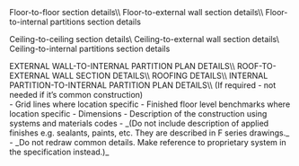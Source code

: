 <span class="caps">
Floor-to-floor section details\\
Floor-to-external wall section details\\
Floor-to-internal partitions section details
</span>

<span class="caps">Ceiling-to-ceiling section details\\
Ceiling-to-external wall section details\\
Ceiling-to-internal partitions section details
</span>

<span>
EXTERNAL WALL-TO-INTERNAL PARTITION PLAN DETAILS\\
ROOF-TO-EXTERNAL WALL SECTION DETAILS\\
ROOFING DETAILS\\
INTERNAL PARTITION-TO-INTERNAL PARTITION PLAN DETAILS\\
(If required - not needed if it’s common construction)
</span>

<div markdown="1">
- Grid lines where location specific
- Finished floor level benchmarks where location specific
- Dimensions
- Description of the construction using systems and materials codes
    - _(Do not include description of applied finishes e.g. sealants, paints, etc. They are described in F series drawings._
    - _Do not redraw common details. Make reference to proprietary system in the specification instead.)_
</div>

